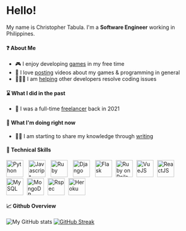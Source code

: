# Hello!
My name is Christopher Tabula. I'm a **Software Engineer** working in Philippines.

#### ❓ About Me
- 🎮 I enjoy developing [games](https://netervati.itch.io/) in my free time
- 📼 I love [posting](https://www.youtube.com/channel/UCgUi5Rnx51H1nHSX6Rl99Kg) videos about my games & programming in general
- 👨🏽‍🏫 I am [helping](https://stackoverflow.com/users/17811563/christopher-tabula) other developers resolve coding issues

#### ⌛ What I did in the past
-  🌱 I was a full-time [freelancer](https://www.upwork.com/freelancers/~0107c82810d5582362) back in 2021
#### 📅 What I'm doing right now
- ✍🏽 I am starting to share my knowledge through [writing](https://dev.to/netervati)

#### 🧰 Technical Skills
<img style="margin-right: 10px" width=45 title="Python" src="https://cdn.jsdelivr.net/gh/devicons/devicon/icons/python/python-original.svg" /> <img style="margin-right: 10px" width=45 title="Javascript"  src="https://cdn.jsdelivr.net/gh/devicons/devicon/icons/javascript/javascript-original.svg" /> <img style="margin-right: 10px" width=45 title="Ruby" src="https://cdn.jsdelivr.net/gh/devicons/devicon/icons/ruby/ruby-original.svg" /> <img style="margin-right: 10px" width=45 title="Django" src="https://cdn.jsdelivr.net/gh/devicons/devicon/icons/django/django-plain.svg" /> <img style="margin-right: 10px" width=45 title="Flask"  src="https://cdn.jsdelivr.net/gh/devicons/devicon/icons/flask/flask-original.svg" /><img style="margin-right: 10px" width=45 title="Ruby on Rails" src="https://cdn.jsdelivr.net/gh/devicons/devicon/icons/rails/rails-original-wordmark.svg" /><img style="margin-right: 10px" width=45 title="VueJS"  src="https://cdn.jsdelivr.net/gh/devicons/devicon/icons/vuejs/vuejs-original.svg" /><img style="margin-right: 10px" width=45 title="ReactJS" src="https://cdn.jsdelivr.net/gh/devicons/devicon/icons/react/react-original.svg" /><img style="margin-right: 10px" width=45 title="MySQL"  src="https://cdn.jsdelivr.net/gh/devicons/devicon/icons/mysql/mysql-original.svg" /><img style="margin-right: 10px" width=45 title="MongoDB" src="https://cdn.jsdelivr.net/gh/devicons/devicon/icons/mongodb/mongodb-original.svg" /><img style="margin-right: 10px" width=45 title="Rspec" src="https://cdn.jsdelivr.net/gh/devicons/devicon/icons/rspec/rspec-original.svg" /><img style="margin-right: 10px" width=45 title="Heroku" src="https://cdn.jsdelivr.net/gh/devicons/devicon/icons/heroku/heroku-original.svg" /> 


#### 📈 Github Overview
![My GitHub stats](https://github-readme-stats.vercel.app/api?username=netervati&theme=default&show_icons=true)
[![GitHub Streak](https://github-readme-streak-stats.herokuapp.com/?user=netervati)](https://git.io/streak-stats)

